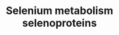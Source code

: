 ---
annotations:
- type: Pathway Ontology
  value: selenoamino acid metabolic pathway
authors:
- MaintBot
- Mkutmon
- Lindarieswijk
- Eweitz
description: '* Comments belonging to specific genes on the Selenoprotein pathway
  ** TRXND3 gene: Although the geneID is correct, the sequence of this gene was guessed
  by analogy. ** Cystathionine gamma-lyase is the mammalian form of bacterial methionine
  gamma-lyase ** A selenoprotein database exists at: http://www.selenodb.org.'
last-edited: 2021-05-07
organisms:
- Danio rerio
redirect_from:
- /index.php/Pathway:WP1358
- /instance/WP1358
schema-jsonld:
- '@context': https://schema.org/
  '@id': https://wikipathways.github.io/pathways/WP1358.html
  '@type': Dataset
  creator:
    '@type': Organization
    name: WikiPathways
  description: '* Comments belonging to specific genes on the Selenoprotein pathway
    ** TRXND3 gene: Although the geneID is correct, the sequence of this gene was
    guessed by analogy. ** Cystathionine gamma-lyase is the mammalian form of bacterial
    methionine gamma-lyase ** A selenoprotein database exists at: http://www.selenodb.org.'
  keywords:
  - SBP2
  - sps2
  - Selenophosphate
  - Sp1
  - sepn1
  - selt1a
  - dio1
  - sars2
  - Selenite
  - Pouf2f1
  - sepw1
  - sepm
  - zgc:136970
  - sepx1
  - Selenate
  - SeMet
  - GPX6
  - sepp1a
  - rpl30
  - zgc:103591
  - SeC
  - seph
  - SelV
  - sp3
  - jun
  - Nfe2l2
  - H2Se
  - GPX1
  - trnau1apl
  - rela
  - NFKB-p105
  - Sephs2
  - fabp1a
  - sepsecs
  - Sars
  - GPX3
  - UGA
  - si:ch211-15i6.2
  - Pstk
  - gpx4a
  - DIO3
  - zgc:171514
  - Sep15
  - fos
  - Crem
  - GPX2
  - selenbp1
  - Cystathionine g-lyase
  - TXNRD3
  - Sephs1
  - eefsec
  - MethylSelenol MeSeH
  - dio2
  - TXNRD2
  - TXNRD1
  - LOC557632
  license: CC0
  name: Selenium metabolism selenoproteins
seo: CreativeWork
title: Selenium metabolism selenoproteins
wpid: WP1358
---